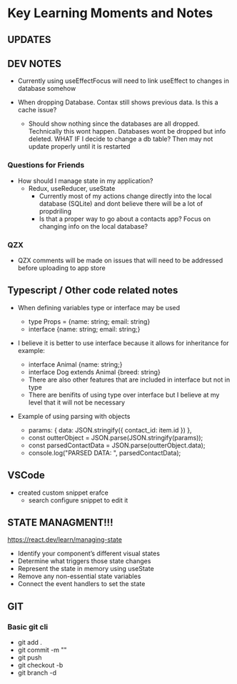 # Key Learning Moments and Notes

## UPDATES

## DEV NOTES

- Currently using useEffectFocus will need to link useEffect to changes in database somehow

- When dropping Database. Contax still shows previous data. Is this a cache issue?
  - Should show nothing since the databases are all dropped. Technically this wont happen. Databases wont be dropped but info deleted. WHAT IF I decide to change a db table? Then may not update properly until it is restarted

### Questions for Friends

- How should I manage state in my application?
  - Redux, useReducer, useState
    - Currently most of my actions change directly into the local database (SQLite) and dont believe there will be a lot of propdriling
    - Is that a proper way to go about a contacts app? Focus on changing info on the local database?

### QZX

- QZX comments will be made on issues that will need to be addressed before uploading to app store

## Typescript / Other code related notes

- When defining variables type or interface may be used

  - type Props = {name: string; email: string}
  - interface {name: string; email: string;}

- I believe it is better to use interface because it allows for inheritance for example:

  - interface Animal {name: string;}
  - interface Dog extends Animal {breed: string}
  - There are also other features that are included in interface but not in type
  - There are benifits of using type over interface but I believe at my level that it will not be necessary

- Example of using parsing with objects
  - params: { data: JSON.stringify({ contact_id: item.id }) },
  - const outterObject = JSON.parse(JSON.stringify(params));
  - const parsedContactData = JSON.parse(outterObject.data);
  - console.log("PARSED DATA: ", parsedContactData);

## VSCode

- created custom snippet erafce
  - search configure snippet to edit it

## STATE MANAGMENT!!!

https://react.dev/learn/managing-state

- Identify your component’s different visual states
- Determine what triggers those state changes
- Represent the state in memory using useState
- Remove any non-essential state variables
- Connect the event handlers to set the state

## GIT

### Basic git cli

- git add .
- git commit -m "<Git Message>"
- git push
- git checkout -b <Branch Name>
- git branch -d <Branch to Delete>
